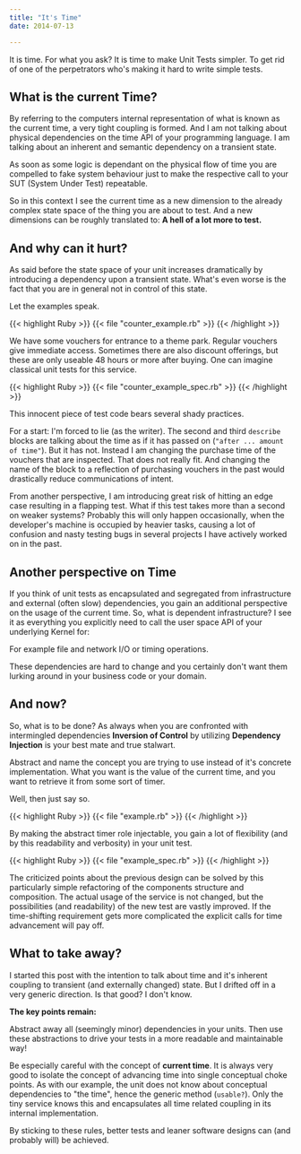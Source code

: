 ```yaml
---
title: "It's Time"
date: 2014-07-13

---
```


It is time. For what you ask? It is time to make Unit Tests simpler. To get rid
of one of the perpetrators who's making it hard to write simple tests.

<!--more-->

## What is the current Time?

By referring to the computers internal representation of what is known as the
current time, a very tight coupling is formed. And I am not talking about
physical dependencies on the time API of your programming language. I am talking
about an inherent and semantic dependency on a transient state.

As soon as some logic is dependant on the physical flow of time you are
compelled to fake system behaviour just to make the respective call to your
SUT (System Under Test) repeatable.

So in this context I see the current time as a new dimension to the already
complex state space of the thing you are about to test. And a new dimensions
can be roughly translated to: **A hell of a lot more to test.**

## And why can it hurt?

As said before the state space of your unit increases dramatically by
introducing a dependency upon a transient state. What's even worse is the fact
that you are in general not in control of this state.

Let the examples speak.

{{< highlight Ruby >}}
{{< file "counter_example.rb" >}}
{{< /highlight >}}

We have some vouchers for entrance to a theme park. Regular vouchers give
immediate access. Sometimes there are also discount offerings, but these are
only useable 48 hours or more after buying. One can imagine classical unit
tests for this service.

{{< highlight Ruby >}}
{{< file "counter_example_spec.rb" >}}
{{< /highlight >}}

This innocent piece of test code bears several shady practices.

For a start: I'm forced to lie (as the writer). The second and third `describe`
blocks are talking about the time as if it has passed on (`"after ... amount of
time"`). But it has not. Instead I am changing the purchase time of the vouchers
that are inspected. That does not really fit. And changing the name of the block
to a reflection of purchasing vouchers in the past would drastically reduce
communications of intent.


From another perspective, I am introducing great risk of hitting an edge case
resulting in a flapping test. What if this test takes more than a second on
weaker systems? Probably this will only happen occasionally, when the
developer's machine is occupied by heavier tasks, causing a lot of confusion and
nasty testing bugs in several projects I have actively worked on in the past.

## Another perspective on Time


If you think of unit tests as encapsulated and segregated from infrastructure
and external (often slow) dependencies, you gain an additional perspective on
the usage of the current time. So, what is dependent infrastructure? I see it as
everything you explicitly need to call the user space API of your underlying
Kernel for:

For example file and network I/O or timing operations.

These dependencies are hard to change and you certainly don't want them lurking
around in your business code or your domain.

## And now?

So, what is to be done? As always when you are confronted with intermingled
dependencies **Inversion of Control** by utilizing **Dependency Injection** is
your best mate and true stalwart.

Abstract and name the concept you are trying to use instead of it's concrete
implementation. What you want is the value of the current time, and you want to
retrieve it from some sort of timer.

Well, then just say so.

{{< highlight Ruby >}}
{{< file "example.rb" >}}
{{< /highlight >}}

By making the abstract timer role injectable, you gain a lot of flexibility (and
by this readability and verbosity) in your unit test.

{{< highlight Ruby >}}
{{< file "example_spec.rb" >}}
{{< /highlight >}}

The criticized points about the previous design can be solved by this
particularly simple refactoring of the components structure and composition. The
actual usage of the service is not changed, but the possibilities (and
readability) of the new test are vastly improved. If the time-shifting
requirement gets more complicated the explicit calls for time advancement will
pay off.

## What to take away?

I started this post with the intention to talk about time and it's inherent
coupling to transient (and externally changed) state. But I drifted off in a
very generic direction. Is that good? I don't know.

**The key points remain:**

Abstract away all (seemingly minor) dependencies in your units. Then use these
abstractions to drive your tests in a more readable and maintainable way!

Be especially careful with the concept of **current time**. It is always very
good to isolate the concept of advancing time into single conceptual choke
points. As with our example, the unit does not know about conceptual
dependencies to "the time", hence the generic method (`usable?`). Only the tiny
service knows this and encapsulates all time related coupling in its internal
implementation.

By sticking to these rules, better tests and leaner software designs can (and
probably will) be achieved.
